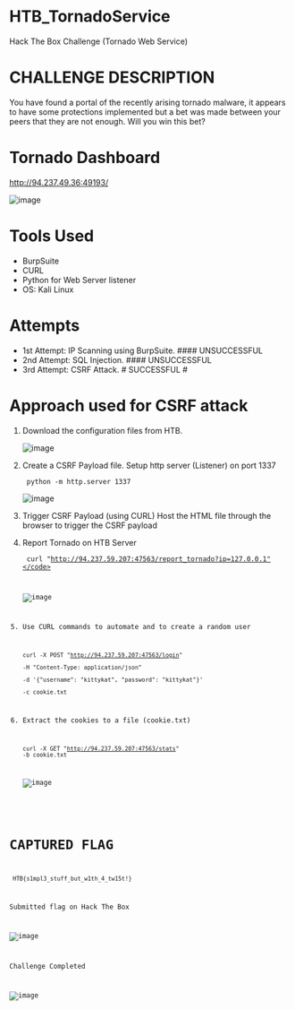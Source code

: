 # HTB_TornadoService
Hack The Box Challenge (Tornado Web Service)

# CHALLENGE DESCRIPTION
You have found a portal of the recently arising tornado malware, it appears to have some protections implemented but a bet was made between your peers that they are not enough. Will you win this bet?

# Tornado Dashboard
http://94.237.49.36:49193/

![image](https://github.com/user-attachments/assets/f981f194-77b2-4782-8d93-493925ac98ad)


# Tools Used
- BurpSuite
- CURL
- Python for Web Server listener
- OS: Kali Linux

# Attempts
- 1st Attempt: IP Scanning using BurpSuite. #### UNSUCCESSFUL
- 2nd Attempt: SQL Injection. #### UNSUCCESSFUL
- 3rd Attempt: CSRF Attack. # SUCCESSFUL #

# Approach used for CSRF attack
1. Download the configuration files from HTB.

   ![image](https://github.com/user-attachments/assets/b26ef7fd-1109-4f23-959b-fd852996624a)

2. Create a CSRF Payload file.
   Setup http server (Listener) on port 1337

   <code> python -m http.server 1337 </code>

   ![image](https://github.com/user-attachments/assets/d03d0f9b-342a-485b-839a-62045be8b9ed)

3. Trigger CSRF Payload (using CURL)
   Host the HTML file through the browser to trigger the CSRF payload

4. Report Tornado on HTB Server
   
   <code> curl "http://94.237.59.207:47563/report_tornado?ip=127.0.0.1"</code>
   
   ![image](https://github.com/user-attachments/assets/3d9e6c68-62a7-4d40-a623-d15eae28290c)


5. Use CURL commands to automate and to create a random user

   <code>curl -X POST "http://94.237.59.207:47563/login" \
   -H "Content-Type: application/json" \
   -d '{"username": "kittykat", "password": "kittykat"}' \
   -c cookie.txt </code>

6. Extract the cookies to a file (cookie.txt)

   <code>curl -X GET "http://94.237.59.207:47563/stats" -b cookie.txt</code>
   
   ![image](https://github.com/user-attachments/assets/e9622f49-3b04-4177-9ea1-042d86c2d762)


# CAPTURED FLAG
<code> HTB{s1mpl3_stuff_but_w1th_4_tw15t!} </code>

Submitted flag on Hack The Box
  
![image](https://github.com/user-attachments/assets/232baf85-ba3a-475f-93ef-65023aec4ae9)

Challenge Completed

![image](https://github.com/user-attachments/assets/cc652c48-3e97-4053-b061-de20221c3c7f)
